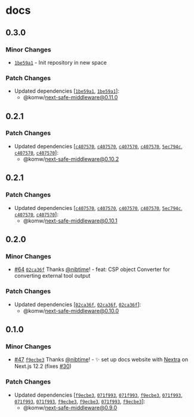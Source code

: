 # docs

## 0.3.0

### Minor Changes

- [`1be59a1`](https://github.com/komw/next-safe-middleware/commit/1be59a158befa71c10c4ceb7839092e086df784c) - Init repository in new space

### Patch Changes

- Updated dependencies [[`1be59a1`](https://github.com/komw/next-safe-middleware/commit/1be59a158befa71c10c4ceb7839092e086df784c), [`1be59a1`](https://github.com/komw/next-safe-middleware/commit/1be59a158befa71c10c4ceb7839092e086df784c)]:
  - @komw/next-safe-middleware@0.11.0

## 0.2.1

### Patch Changes

- Updated dependencies [[`c407570`](https://github.com/komw/next-safe-middleware/commit/c4075709fd8598ff3af27bafd25e0f298509dac5), [`c407570`](https://github.com/komw/next-safe-middleware/commit/c4075709fd8598ff3af27bafd25e0f298509dac5), [`c407570`](https://github.com/komw/next-safe-middleware/commit/c4075709fd8598ff3af27bafd25e0f298509dac5), [`c407570`](https://github.com/komw/next-safe-middleware/commit/c4075709fd8598ff3af27bafd25e0f298509dac5), [`5ec794c`](https://github.com/komw/next-safe-middleware/commit/5ec794c3a4af3e426c0ecf732efa96d4316fc4ef), [`c407570`](https://github.com/komw/next-safe-middleware/commit/c4075709fd8598ff3af27bafd25e0f298509dac5), [`c407570`](https://github.com/komw/next-safe-middleware/commit/c4075709fd8598ff3af27bafd25e0f298509dac5)]:
  - @komw/next-safe-middleware@0.10.2

## 0.2.1

### Patch Changes

- Updated dependencies [[`c407570`](https://github.com/komw/next-safe-middleware/commit/c4075709fd8598ff3af27bafd25e0f298509dac5), [`c407570`](https://github.com/komw/next-safe-middleware/commit/c4075709fd8598ff3af27bafd25e0f298509dac5), [`c407570`](https://github.com/komw/next-safe-middleware/commit/c4075709fd8598ff3af27bafd25e0f298509dac5), [`c407570`](https://github.com/komw/next-safe-middleware/commit/c4075709fd8598ff3af27bafd25e0f298509dac5), [`5ec794c`](https://github.com/komw/next-safe-middleware/commit/5ec794c3a4af3e426c0ecf732efa96d4316fc4ef), [`c407570`](https://github.com/komw/next-safe-middleware/commit/c4075709fd8598ff3af27bafd25e0f298509dac5), [`c407570`](https://github.com/komw/next-safe-middleware/commit/c4075709fd8598ff3af27bafd25e0f298509dac5)]:
  - @komw/next-safe-middleware@0.10.1

## 0.2.0

### Minor Changes

- [#64](https://github.com/komw/next-safe-middleware/pull/64) [`02ca36f`](https://github.com/komw/next-safe-middleware/commit/02ca36f3c609b4fd43871e48e5796341b313a282) Thanks [@nibtime](https://github.com/nibtime)! - feat: CSP object Converter for converting external tool output

### Patch Changes

- Updated dependencies [[`02ca36f`](https://github.com/komw/next-safe-middleware/commit/02ca36f3c609b4fd43871e48e5796341b313a282), [`02ca36f`](https://github.com/komw/next-safe-middleware/commit/02ca36f3c609b4fd43871e48e5796341b313a282), [`02ca36f`](https://github.com/komw/next-safe-middleware/commit/02ca36f3c609b4fd43871e48e5796341b313a282)]:
  - @komw/next-safe-middleware@0.10.0

## 0.1.0

### Minor Changes

- [#47](https://github.com/komw/next-safe-middleware/pull/47) [`f9ecbe3`](https://github.com/komw/next-safe-middleware/commit/f9ecbe30fa047eed13958b5b74e38a248c7a23e4) Thanks [@nibtime](https://github.com/nibtime)! - :sparkles: set up docs website with [Nextra](https://nextra.vercel.app/) on Next.js 12.2 (fixes [#30](https://github.com/komw/next-safe-middleware/issues/30))

### Patch Changes

- Updated dependencies [[`f9ecbe3`](https://github.com/komw/next-safe-middleware/commit/f9ecbe30fa047eed13958b5b74e38a248c7a23e4), [`071f993`](https://github.com/komw/next-safe-middleware/commit/071f993866279d8d0920f348a0435f254ffe50fa), [`071f993`](https://github.com/komw/next-safe-middleware/commit/071f993866279d8d0920f348a0435f254ffe50fa), [`f9ecbe3`](https://github.com/komw/next-safe-middleware/commit/f9ecbe30fa047eed13958b5b74e38a248c7a23e4), [`071f993`](https://github.com/komw/next-safe-middleware/commit/071f993866279d8d0920f348a0435f254ffe50fa), [`071f993`](https://github.com/komw/next-safe-middleware/commit/071f993866279d8d0920f348a0435f254ffe50fa), [`071f993`](https://github.com/komw/next-safe-middleware/commit/071f993866279d8d0920f348a0435f254ffe50fa), [`f9ecbe3`](https://github.com/komw/next-safe-middleware/commit/f9ecbe30fa047eed13958b5b74e38a248c7a23e4), [`f9ecbe3`](https://github.com/komw/next-safe-middleware/commit/f9ecbe30fa047eed13958b5b74e38a248c7a23e4), [`071f993`](https://github.com/komw/next-safe-middleware/commit/071f993866279d8d0920f348a0435f254ffe50fa), [`f9ecbe3`](https://github.com/komw/next-safe-middleware/commit/f9ecbe30fa047eed13958b5b74e38a248c7a23e4)]:
  - @komw/next-safe-middleware@0.9.0
